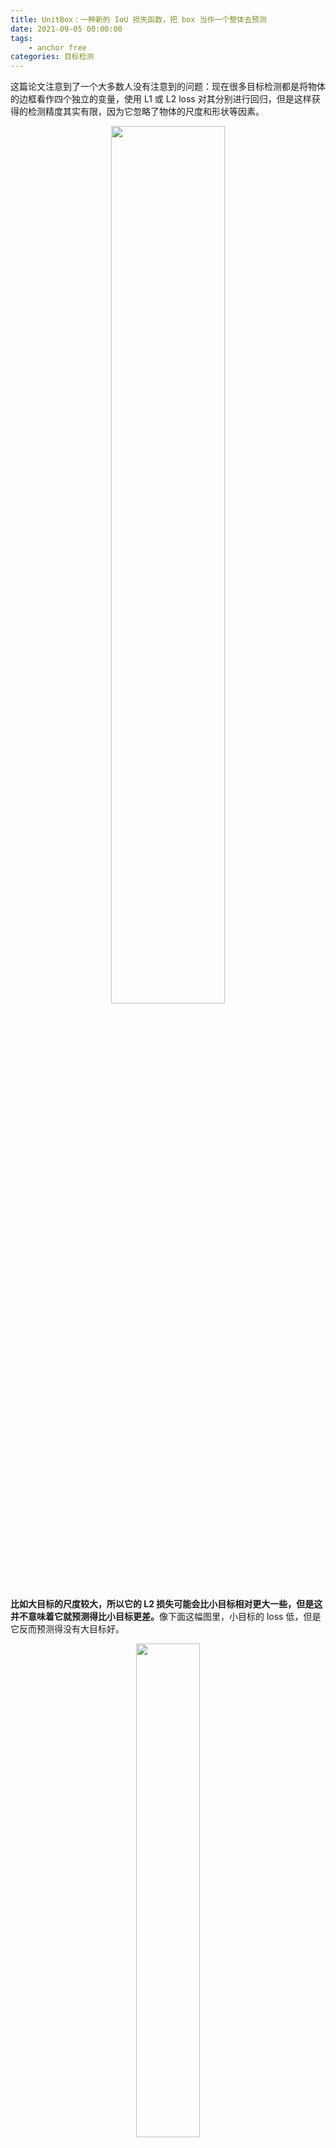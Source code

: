 ```yaml
---
title: UnitBox：一种新的 IoU 损失函数，把 box 当作一个整体去预测
date: 2021-09-05 00:00:00
tags:
    - anchor free
categories: 目标检测
---
```


这篇论文注意到了一个大多数人没有注意到的问题：现在很多目标检测都是将物体的边框看作四个独立的变量，使用 L1 或 L2 loss 对其分别进行回归，但是这样获得的检测精度其实有限，因为它忽略了物体的尺度和形状等因素。

<p align="center">
    <img width="60%" src="https://cdn.jsdelivr.net/gh/YunYang1994/blogimgs/UnitBox一种新的-iou-损失函数-把 box-当作一个整体去预测-20210905170323.png">
</p>

<!-- more -->

<strong>比如大目标的尺度较大，所以它的 L2 损失可能会比小目标相对更大一些，但是这并不意味着它就预测得比小目标更差。</strong>像下面这幅图里，小目标的 loss 低，但是它反而预测得没有大目标好。

<p align="center">
    <img width="45%" src="https://cdn.jsdelivr.net/gh/YunYang1994/blogimgs/UnitBox一种新的-iou-损失函数-把 box-当作一个整体去预测-20210905170950.png">
</p>

作者就想到把 box 看作一个整体，考虑到 IoU ∈ [0, 1] 范围内，那么 L = - In(IoU) 其实就相当于 ground-truth 框和预测框之间的交叉熵损失。不妨将 IoU 看成是采样于伯努利分布（Bernoulli distribution）的一种随机变量，p(IoU=1)=1，它描述了预测框成为真实框的概率分布，因此得到交叉熵损失如下：

<p align="center">
    <img width="60%" src="https://cdn.jsdelivr.net/gh/YunYang1994/blogimgs/UnitBox一种新的-iou-损失函数-把 box-当作一个整体去预测-20210905172938.png">
</p>

与 L2 Loss相比，IoU Loss 将边框视为一个整体，并且不论方框的尺度大小，因此预测结果会比 L2 Loss的更加精确。


## 参考文献
- [[1] UnitBox: An Advanced Object Detection Network](https://arxiv.org/abs/1608.01471)









